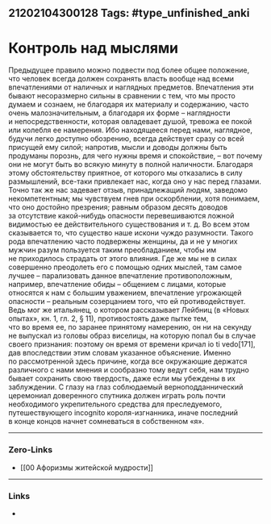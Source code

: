 21202104300128
Tags: #type_unfinished_anki 
---
# Контроль над мыслями

Предыдущее правило можно подвести под более общее положение, что человек всегда должен сохранять власть вообще над всеми впечатлениями от наличных и наглядных предметов. Впечатления эти бывают несоразмерно сильны в сравнении с тем, что мы просто думаем и сознаем, не благодаря их материалу и содержанию, часто очень малозначительным, а благодаря их форме – наглядности и непосредственности, которая овладевает душой, тревожа ее покой или колебля ее намерения. Ибо находящееся перед нами, наглядное, будучи легко доступно обозрению, всегда действует сразу со всей присущей ему силой; напротив, мысли и доводы должны быть продуманы порознь, для чего нужны время и спокойствие, – вот почему они не могут быть во всякую минуту в полной наличности. Благодаря этому обстоятельству приятное, от которого мы отказались в силу размышлений, все-таки привлекает нас, когда оно у нас перед глазами. Точно так же нас задевает отзыв, принадлежащий людям, заведомо некомпетентным; мы чувствуем гнев при оскорблении, хотя понимаем, что оно достойно презрения; равным образом десять доводов за отсутствие какой-нибудь опасности перевешиваются ложной видимостью ее действительного существования и т. д. Во всем этом сказывается то, что существо наше искони чуждо разумности. Такого рода впечатлению часто подвержены женщины, да и не у многих мужчин разум пользуется таким преобладанием, чтобы им не приходилось страдать от этого влияния. Где же мы не в силах совершенно преодолеть его с помощью одних мыслей, там самое лучшее – парализовать данное впечатление противоположным, например, впечатление обиды – общением с лицами, которые относятся к нам с большим уважением, впечатление угрожающей опасности – реальным созерцанием того, что ей противодействует. Ведь мог же итальянец, о котором рассказывает Лейбниц (в «Новых опытах», кн. 1, гл. 2, § 11), противостоять даже пытке тем, что во время ее, по заранее принятому намерению, он ни на секунду не выпускал из головы образ виселицы, на которую попал бы в случае своего признания: поэтому он время от времени кричал io ti vedo[171], дав впоследствии этим словам указанное объяснение. Именно по рассмотренной здесь причине, когда все окружающие держатся различного с нами мнения и сообразно тому ведут себя, нам трудно бывает сохранить свою твердость, даже если мы убеждены в их заблуждении. С глазу на глаз соблюдаемый верноподданнический церемониал доверенного спутника должен играть роль почти необходимого укрепительного средства для преследуемого, путешествующего incognito короля-изгнанника, иначе последний в конце концов начнет сомневаться в собственном «я».

---
### Zero-Links
- [[00 Афоризмы житейской мудрости]]
---
### Links
-